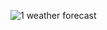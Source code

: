 ![1 weather forecast](https://user-images.githubusercontent.com/29441324/31856018-2c7a5f5c-b66c-11e7-8019-7ed9bb0300e8.png)
